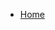 - [Home](/)
<!-- - [Blog](/en/blog/README.md) -->
<!-- - Language
  - [中文](/zh-cn/)
  - [English](/en/) -->
